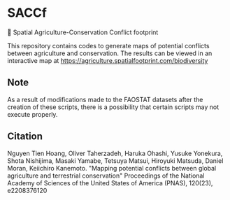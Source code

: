 # SACCf
 🌱 Spatial Agriculture-Conservation Conflict footprint

This repository contains codes to generate maps of potential conflicts between agriculture and conservation. The results can be viewed in an interactive map at  https://agriculture.spatialfootprint.com/biodiversity

## Note
As a result of modifications made to the FAOSTAT datasets after the creation of these scripts, there is a possibility that certain scripts may not execute properly.

## Citation
Nguyen Tien Hoang, Oliver Taherzadeh, Haruka Ohashi, Yusuke Yonekura, Shota Nishijima, Masaki Yamabe, Tetsuya Matsui, Hiroyuki Matsuda, Daniel Moran, Keiichiro Kanemoto. "Mapping potential conflicts between global agriculture and terrestrial conservation" Proceedings of the National Academy of Sciences of the United States of America (PNAS), 120(23), e2208376120
